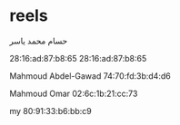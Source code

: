 # reels


حسام محمد ياسر

28:16:ad:87:b8:65
28:16:ad:87:b8:65

Mahmoud Abdel-Gawad
74:70:fd:3b:d4:d6

Mahmoud Omar
02:6c:1b:21:cc:73


my
80:91:33:b6:bb:c9
